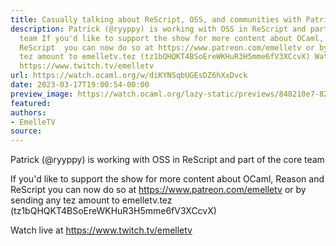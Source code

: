 ```yaml
---
title: Casually talking about ReScript, OSS, and communities with Patrick Ecker
description: Patrick (@ryyppy) is working with OSS in ReScript and part of the core
  team If you'd like to support the show for more content about OCaml, Reason and
  ReScript  you can now do so at https://www.patreon.com/emelletv or by sending any
  tez amount to emelletv.tez (tz1bQHQKT4BSoEreWKHuR3H5mme6fV3XCcvX) Watch live at
  https://www.twitch.tv/emelletv
url: https://watch.ocaml.org/w/diKYNSqbUGEsDZ6hXxDvck
date: 2023-03-17T19:00:54-00:00
preview_image: https://watch.ocaml.org/lazy-static/previews/848210e7-82e6-45f0-b968-e350d8e0d29a.jpg
featured:
authors:
- EmelleTV
source:
---
```


<p>Patrick (@ryyppy) is working with OSS in ReScript and part of the core team</p>
<p>If you'd like to support the show for more content about OCaml, Reason and ReScript  you can now do so at <a href="https://www.patreon.com/emelletv" target="_blank" rel="noopener noreferrer">https://www.patreon.com/emelletv</a> or by sending any tez amount to emelletv.tez (tz1bQHQKT4BSoEreWKHuR3H5mme6fV3XCcvX)</p>
<p>Watch live at <a href="https://www.twitch.tv/emelletv" target="_blank" rel="noopener noreferrer">https://www.twitch.tv/emelletv</a></p>

